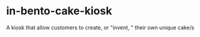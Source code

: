 # in-bento-cake-kiosk
A kiosk that allow customers to create, or "invent, " their own unique cake/s
